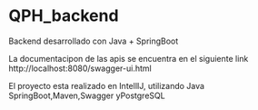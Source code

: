 
# QPH_backend
Backend desarrollado con Java + SpringBoot

La documentacipon de las apis se encuentra en el siguiente link
http://localhost:8080/swagger-ui.html

El proyecto esta  realizado en IntellIJ, utilizando
Java SpringBoot,Maven,Swagger yPostgreSQL
